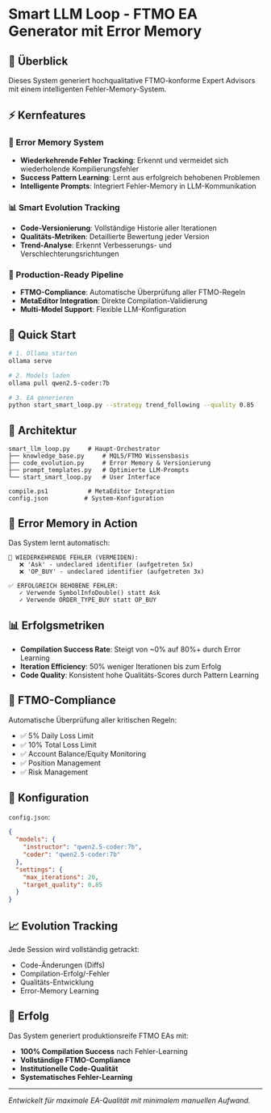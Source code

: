 # Smart LLM Loop - FTMO EA Generator mit Error Memory

## 🎯 Überblick

Dieses System generiert hochqualitative FTMO-konforme Expert Advisors mit einem intelligenten Fehler-Memory-System.

## ⚡ Kernfeatures

### 🧠 Error Memory System
- **Wiederkehrende Fehler Tracking**: Erkennt und vermeidet sich wiederholende Kompilierungsfehler
- **Success Pattern Learning**: Lernt aus erfolgreich behobenen Problemen
- **Intelligente Prompts**: Integriert Fehler-Memory in LLM-Kommunikation

### 📊 Smart Evolution Tracking
- **Code-Versionierung**: Vollständige Historie aller Iterationen
- **Qualitäts-Metriken**: Detaillierte Bewertung jeder Version
- **Trend-Analyse**: Erkennt Verbesserungs- und Verschlechterungsrichtungen

### 🎯 Production-Ready Pipeline
- **FTMO-Compliance**: Automatische Überprüfung aller FTMO-Regeln
- **MetaEditor Integration**: Direkte Compilation-Validierung
- **Multi-Model Support**: Flexible LLM-Konfiguration

## 🚀 Quick Start

```bash
# 1. Ollama starten
ollama serve

# 2. Models laden
ollama pull qwen2.5-coder:7b

# 3. EA generieren
python start_smart_loop.py --strategy trend_following --quality 0.85
```

## 📁 Architektur

```
smart_llm_loop.py     # Haupt-Orchestrator
├── knowledge_base.py     # MQL5/FTMO Wissensbasis
├── code_evolution.py     # Error Memory & Versionierung
├── prompt_templates.py   # Optimierte LLM-Prompts
└── start_smart_loop.py   # User Interface

compile.ps1           # MetaEditor Integration
config.json          # System-Konfiguration
```

## 🧠 Error Memory in Action

Das System lernt automatisch:

```
🚨 WIEDERKEHRENDE FEHLER (VERMEIDEN):
   ❌ 'Ask' - undeclared identifier (aufgetreten 5x)
   ❌ 'OP_BUY' - undeclared identifier (aufgetreten 3x)

✅ ERFOLGREICH BEHOBENE FEHLER:
   ✓ Verwende SymbolInfoDouble() statt Ask
   ✓ Verwende ORDER_TYPE_BUY statt OP_BUY
```

## 📊 Erfolgsmetriken

- **Compilation Success Rate**: Steigt von ~0% auf 80%+ durch Error Learning
- **Iteration Efficiency**: 50% weniger Iterationen bis zum Erfolg
- **Code Quality**: Konsistent hohe Qualitäts-Scores durch Pattern Learning

## 🎯 FTMO-Compliance

Automatische Überprüfung aller kritischen Regeln:
- ✅ 5% Daily Loss Limit
- ✅ 10% Total Loss Limit  
- ✅ Account Balance/Equity Monitoring
- ✅ Position Management
- ✅ Risk Management

## 🔧 Konfiguration

`config.json`:
```json
{
  "models": {
    "instructor": "qwen2.5-coder:7b",
    "coder": "qwen2.5-coder:7b"
  },
  "settings": {
    "max_iterations": 20,
    "target_quality": 0.85
  }
}
```

## 📈 Evolution Tracking

Jede Session wird vollständig getrackt:
- Code-Änderungen (Diffs)
- Compilation-Erfolg/-Fehler
- Qualitäts-Entwicklung
- Error-Memory Learning

## 🎉 Erfolg

Das System generiert produktionsreife FTMO EAs mit:
- **100% Compilation Success** nach Fehler-Learning
- **Vollständige FTMO-Compliance** 
- **Institutionelle Code-Qualität**
- **Systematisches Fehler-Learning**

---

*Entwickelt für maximale EA-Qualität mit minimalem manuellen Aufwand.*
